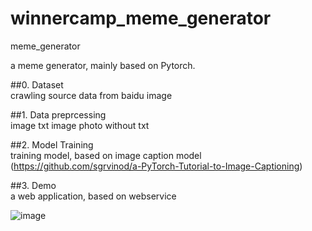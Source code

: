 # winnercamp_meme_generator
meme_generator

a meme generator, mainly based on Pytorch.

##0. Dataset  
crawling source data from baidu image

##1. Data preprcessing  
image txt
image photo without txt  

##2. Model Training  
training model, based on image caption model (https://github.com/sgrvinod/a-PyTorch-Tutorial-to-Image-Captioning)

##3. Demo  
a web application, based on webservice

![image](https://github.com/roundchuan/winnercamp_meme_generator/blob/master/sample/readme.jpg)
